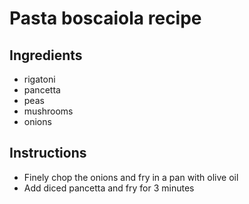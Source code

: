 # Pasta boscaiola recipe


## Ingredients

- rigatoni
- pancetta
- peas
- mushrooms
- onions


## Instructions

- Finely chop the onions and fry in a pan with olive oil
- Add diced pancetta and fry for 3 minutes
